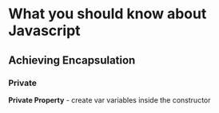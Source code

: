 # What you should know about Javascript

## Achieving Encapsulation
### Private
**Private Property** - create var variables inside the constructor


